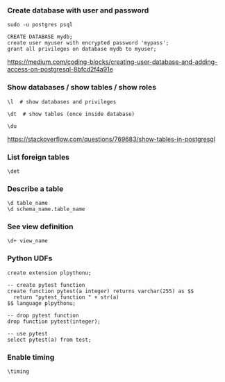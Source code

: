 ### Create database with user and password

```
sudo -u postgres psql

CREATE DATABASE mydb;
create user myuser with encrypted password 'mypass';
grant all privileges on database mydb to myuser;
```

https://medium.com/coding-blocks/creating-user-database-and-adding-access-on-postgresql-8bfcd2f4a91e


### Show databases / show tables / show roles

```
\l  # show databases and privileges

\dt  # show tables (once inside database)

\du
```

https://stackoverflow.com/questions/769683/show-tables-in-postgresql


### List foreign tables

```
\det
```


### Describe a table

```
\d table_name
\d schema_name.table_name
```


### See view definition

```
\d+ view_name
```


### Python UDFs

```
create extension plpythonu;

-- create pytest function
create function pytest(a integer) returns varchar(255) as $$
  return "pytest_function " + str(a)
$$ language plpythonu;

-- drop pytest function
drop function pytest(integer);

-- use pytest
select pytest(a) from test;
```


### Enable timing

```
\timing
```
